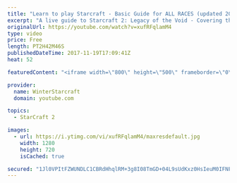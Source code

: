 ```yaml
---
title: "Learn to play Starcraft - Basic Guide for ALL RACES (updated 2017)"
excerpt: "A live guide to Starcraft 2: Legacy of the Void - Covering the basics and build orders for all of the races, and covering the important decisions to be made early in the game.  Not a step by step guide but a demonstration once you have the very basics of the units and races!"
originalUrl: https://youtube.com/watch?v=xufRFqlamM4
type: video
price: Free
length: PT2H42M46S
publishedDateTime: 2017-11-19T17:09:41Z
heat: 52

featuredContent: "<iframe width=\"800\" height=\"500\" frameborder=\"0\" src=\"https://www.youtube.com/embed/xufRFqlamM4\" allow=\"accelerometer; autoplay; encrypted-media; gyroscope; picture-in-picture\" allowfullscreen></iframe>"

provider:
  name: WinterStarcraft
  domain: youtube.com

topics:
  - StarCraft 2

images:
  - url: https://i.ytimg.com/vi/xufRFqlamM4/maxresdefault.jpg
    width: 1280
    height: 720
    isCached: true

secured: "1Jl0VPItFZWUNDLC1CBRdHhqlRM+3g8I08TmGD+04L9sUdKxz0HsIeuM0IFNF1EJuTbYJw5PcHCUcfDqI3dr38BdMhFr1arnOHfefOOgMz+MSQMd/1H2mAIvlLD/JJDVCOGP3arlp72/JE7pyjCvU3pfsNY3Pbtz0DkuXU0oLmQnVjZ0Vumn69oKOqXgX/RCKEjSSbo94rK/I1M/rBdQjtYiHY40rFdTVRMLuvlKc1niOIKJPTjh63CV5RtFu4Sf4uXU6bQ7DEKnPkwAHRbgyDYETCG8CK7AJ74zjxRCrkf2lc6wlZbFOJqumW9QWvVKRo/BNjXS7ePobrvgXxGoFWAreONTi33rZ08DlZPIeXBSGGHoNfqTYz+YSvafMQhWRKztr3L/o5HCOnCTTPD0K1zZiXosBmhVBTeH7EnC/ORu6ezbx6DDYf+XdwIxVxJ4;1t8QHEWhodHdCC12O99Egw=="
---
```


